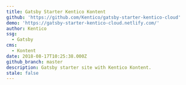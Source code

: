 ```yaml
---
title: Gatsby Starter Kentico Kontent
github: 'https://github.com/Kentico/gatsby-starter-kentico-cloud'
demo: 'https://gatsby-starter-kentico-cloud.netlify.com/'
author: Kentico
ssg:
  - Gatsby
cms:
  - Kontent
date: 2018-08-17T10:25:38.000Z
github_branch: master
description: Gatsby starter site with Kentico Kontent.
stale: false
---
```

